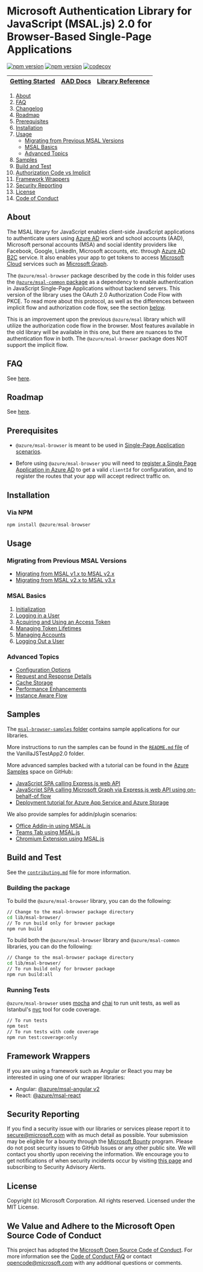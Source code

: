 # Microsoft Authentication Library for JavaScript (MSAL.js) 2.0 for Browser-Based Single-Page Applications

[![npm version](https://img.shields.io/npm/v/@azure/msal-browser.svg?style=flat)](https://www.npmjs.com/package/@azure/msal-browser/)
[![npm version](https://img.shields.io/npm/dm/@azure/msal-browser.svg)](https://nodei.co/npm/@azure/msal-browser/)
[![codecov](https://codecov.io/gh/AzureAD/microsoft-authentication-library-for-js/branch/dev/graph/badge.svg?flag=msal-browser)](https://codecov.io/gh/AzureAD/microsoft-authentication-library-for-js)

| <a href="https://docs.microsoft.com/azure/active-directory/develop/guidedsetups/active-directory-javascriptspa" target="_blank">Getting Started</a> | <a href="https://aka.ms/aaddevv2" target="_blank">AAD Docs</a> | <a href="https://azuread.github.io/microsoft-authentication-library-for-js/ref/modules/_azure_msal_browser.html" target="_blank">Library Reference</a> |
| --------------------------------------------------------------------------------------------------------------------------------------------------- | -------------------------------------------------------------- | ------------------------------------------------------------------------------------------------------------------------------------------------------ |

1. [About](#about)
1. [FAQ](https://github.com/AzureAD/microsoft-authentication-library-for-js/blob/dev/lib/msal-browser/FAQ.md)
1. [Changelog](https://github.com/AzureAD/microsoft-authentication-library-for-js/blob/dev/lib/msal-browser/CHANGELOG.md)
1. [Roadmap](https://github.com/AzureAD/microsoft-authentication-library-for-js/blob/dev/roadmap.md)
1. [Prerequisites](#prerequisites)
1. [Installation](#installation)
1. [Usage](#usage)
    - [Migrating from Previous MSAL Versions](#migrating-from-previous-msal-versions)
    - [MSAL Basics](#msal-basics)
    - [Advanced Topics](#advanced-topics)
1. [Samples](#samples)
1. [Build and Test](#build-and-test)
1. [Authorization Code vs Implicit](#implicit-flow-vs-authorization-code-flow-with-pkce)
1. [Framework Wrappers](#framework-wrappers)
1. [Security Reporting](#security-reporting)
1. [License](#license)
1. [Code of Conduct](#we-value-and-adhere-to-the-microsoft-open-source-code-of-conduct)

## About

The MSAL library for JavaScript enables client-side JavaScript applications to authenticate users using [Azure AD](https://docs.microsoft.com/azure/active-directory/develop/v2-overview) work and school accounts (AAD), Microsoft personal accounts (MSA) and social identity providers like Facebook, Google, LinkedIn, Microsoft accounts, etc. through [Azure AD B2C](https://docs.microsoft.com/azure/active-directory-b2c/active-directory-b2c-overview#identity-providers) service. It also enables your app to get tokens to access [Microsoft Cloud](https://www.microsoft.com/enterprise) services such as [Microsoft Graph](https://graph.microsoft.io).

The `@azure/msal-browser` package described by the code in this folder uses the [`@azure/msal-common` package](https://github.com/AzureAD/microsoft-authentication-library-for-js/tree/dev/lib/msal-common) as a dependency to enable authentication in JavaScript Single-Page Applications without backend servers. This version of the library uses the OAuth 2.0 Authorization Code Flow with PKCE. To read more about this protocol, as well as the differences between implicit flow and authorization code flow, see the section [below](#implicit-flow-vs-authorization-code-flow-with-pkce).

This is an improvement upon the previous `@azure/msal` library which will utilize the authorization code flow in the browser. Most features available in the old library will be available in this one, but there are nuances to the authentication flow in both. The `@azure/msal-browser` package does NOT support the implicit flow.

## FAQ

See [here](https://github.com/AzureAD/microsoft-authentication-library-for-js/blob/dev/lib/msal-browser/FAQ.md).

## Roadmap

See [here](https://github.com/AzureAD/microsoft-authentication-library-for-js/blob/dev/roadmap.md).

## Prerequisites

-   `@azure/msal-browser` is meant to be used in [Single-Page Application scenarios](https://docs.microsoft.com/azure/active-directory/develop/scenario-spa-overview).

-   Before using `@azure/msal-browser` you will need to [register a Single Page Application in Azure AD](https://docs.microsoft.com/en-us/azure/active-directory/develop/scenario-spa-app-registration) to get a valid `clientId` for configuration, and to register the routes that your app will accept redirect traffic on.

## Installation

### Via NPM

```javascript
npm install @azure/msal-browser
```

## Usage

### Migrating from Previous MSAL Versions

-   [Migrating from MSAL v1.x to MSAL v2.x](./docs/v1-migration.md)
-   [Migrating from MSAL v2.x to MSAL v3.x](./docs/v2-migration.md)

### MSAL Basics

1. [Initialization](https://github.com/AzureAD/microsoft-authentication-library-for-js/blob/dev/lib/msal-browser/docs/initialization.md)
2. [Logging in a User](https://github.com/AzureAD/microsoft-authentication-library-for-js/blob/dev/lib/msal-browser/docs/login-user.md)
3. [Acquiring and Using an Access Token](https://github.com/AzureAD/microsoft-authentication-library-for-js/blob/dev/lib/msal-browser/docs/acquire-token.md)
4. [Managing Token Lifetimes](https://github.com/AzureAD/microsoft-authentication-library-for-js/blob/dev/lib/msal-browser/docs/token-lifetimes.md)
5. [Managing Accounts](https://github.com/AzureAD/microsoft-authentication-library-for-js/blob/dev/lib/msal-common/docs/Accounts.md)
6. [Logging Out a User](https://github.com/AzureAD/microsoft-authentication-library-for-js/blob/dev/lib/msal-browser/docs/logout.md)

### Advanced Topics

-   [Configuration Options](https://github.com/AzureAD/microsoft-authentication-library-for-js/blob/dev/lib/msal-browser/docs/configuration.md)
-   [Request and Response Details](https://github.com/AzureAD/microsoft-authentication-library-for-js/blob/dev/lib/msal-browser/docs/request-response-object.md)
-   [Cache Storage](https://github.com/AzureAD/microsoft-authentication-library-for-js/blob/dev/lib/msal-browser/docs/caching.md)
-   [Performance Enhancements](https://github.com/AzureAD/microsoft-authentication-library-for-js/blob/dev/lib/msal-browser/docs/performance.md)
-   [Instance Aware Flow](https://github.com/AzureAD/microsoft-authentication-library-for-js/blob/dev/lib/msal-browser/docs/instance-aware.md)

## Samples

The [`msal-browser-samples` folder](https://github.com/AzureAD/microsoft-authentication-library-for-js/tree/dev/samples/msal-browser-samples) contains sample applications for our libraries.

More instructions to run the samples can be found in the [`README.md` file](https://github.com/AzureAD/microsoft-authentication-library-for-js/blob/dev/samples/msal-browser-samples/VanillaJSTestApp2.0/Readme.md) of the VanillaJSTestApp2.0 folder.

More advanced samples backed with a tutorial can be found in the [Azure Samples](https://github.com/Azure-Samples) space on GitHub:

-   [JavaScript SPA calling Express.js web API](https://github.com/Azure-Samples/ms-identity-javascript-tutorial/tree/main/3-Authorization-II/1-call-api)
-   [JavaScript SPA calling Microsoft Graph via Express.js web API using on-behalf-of flow](https://github.com/Azure-Samples/ms-identity-javascript-tutorial/tree/main/4-AdvancedGrants/1-call-api-graph)
-   [Deployment tutorial for Azure App Service and Azure Storage](https://github.com/Azure-Samples/ms-identity-javascript-tutorial/tree/main/5-Deployment)

We also provide samples for addin/plugin scenarios:

-   [Office Addin-in using MSAL.js](https://github.com/OfficeDev/PnP-OfficeAddins/blob/main/Samples/auth/Office-Add-in-Microsoft-Graph-React/)
-   [Teams Tab using MSAL.js](https://github.com/pnp/teams-dev-samples/tree/main/samples/tab-sso/src/nodejs)
-   [Chromium Extension using MSAL.js](https://github.com/AzureAD/microsoft-authentication-library-for-js/tree/dev/samples/msal-browser-samples/ChromiumExtensionSample)

## Build and Test

See the [`contributing.md`](https://github.com/AzureAD/microsoft-authentication-library-for-js/blob/dev/contributing.md) file for more information.

### Building the package

To build the `@azure/msal-browser` library, you can do the following:

```bash
// Change to the msal-browser package directory
cd lib/msal-browser/
// To run build only for browser package
npm run build
```

To build both the `@azure/msal-browser` library and `@azure/msal-common` libraries, you can do the following:

```bash
// Change to the msal-browser package directory
cd lib/msal-browser/
// To run build only for browser package
npm run build:all
```

### Running Tests

`@azure/msal-browser` uses [mocha](https://mochajs.org/) and [chai](https://www.chaijs.com/) to run unit tests, as well as Istanbul's [nyc](https://github.com/istanbuljs/nyc) tool for code coverage.

```bash
// To run tests
npm test
// To run tests with code coverage
npm run test:coverage:only
```

## Framework Wrappers

If you are using a framework such as Angular or React you may be interested in using one of our wrapper libraries:

-   Angular: [@azure/msal-angular v2](https://github.com/AzureAD/microsoft-authentication-library-for-js/tree/dev/lib/msal-angular)
-   React: [@azure/msal-react](https://github.com/AzureAD/microsoft-authentication-library-for-js/tree/dev/lib/msal-react)

## Security Reporting

If you find a security issue with our libraries or services please report it to [secure@microsoft.com](mailto:secure@microsoft.com) with as much detail as possible. Your submission may be eligible for a bounty through the [Microsoft Bounty](http://aka.ms/bugbounty) program. Please do not post security issues to GitHub Issues or any other public site. We will contact you shortly upon receiving the information. We encourage you to get notifications of when security incidents occur by visiting [this page](https://technet.microsoft.com/security/dd252948) and subscribing to Security Advisory Alerts.

## License

Copyright (c) Microsoft Corporation. All rights reserved. Licensed under the MIT License.

## We Value and Adhere to the Microsoft Open Source Code of Conduct

This project has adopted the [Microsoft Open Source Code of Conduct](https://opensource.microsoft.com/codeofconduct/). For more information see the [Code of Conduct FAQ](https://opensource.microsoft.com/codeofconduct/faq/) or contact [opencode@microsoft.com](mailto:opencode@microsoft.com) with any additional questions or comments.
